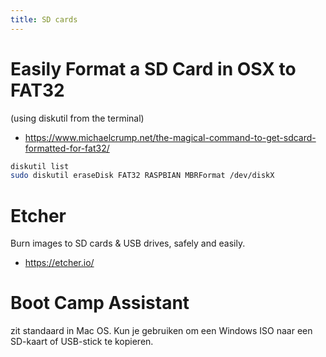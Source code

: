 ```yaml
---
title: SD cards
---
```


# Easily Format a SD Card in OSX to FAT32
(using diskutil from the terminal)
* https://www.michaelcrump.net/the-magical-command-to-get-sdcard-formatted-for-fat32/
```bash
diskutil list
sudo diskutil eraseDisk FAT32 RASPBIAN MBRFormat /dev/diskX
```

# Etcher
Burn images to SD cards & USB drives, safely and easily.
* https://etcher.io/

# Boot Camp Assistant
zit standaard in Mac OS. Kun je gebruiken om een Windows ISO naar een SD-kaart of USB-stick te kopieren.